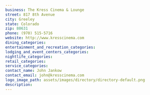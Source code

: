 ```yaml
---
business: The Kress Cinema & Lounge
street: 817 8th Avenue
city: Greeley
state: Colorado
zip: 80631
phone: (970) 515-5716
website: http://www.kresscinema.com
dining_categories: 
entertainment_and_recreation_categories: 
lodging_and_event_centers_categories: 
nightlife_categories: 
retail_categories: 
service_categories: 
contact_name: John Jankow
contact_email: john@kresscinema.com
logo_image_path: assets/images/directory/directory-default.png
description: 
---
```


